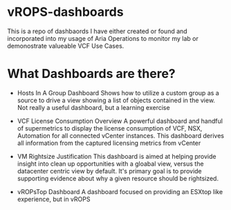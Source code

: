 # vROPS-dashboards

This is a repo of dashbaords I have either created or found and incorporated into my usage of Aria Operations to monitor my lab or demonostrate valueable VCF Use Cases.

# What Dashboards are there?

* Hosts In A Group Dashboard
    Shows how to utilize a custom group as a source to drive a view showing a list of objects contained in the view.  Not really a useful dashboard, but a learning exercise

* VCF License Consumption Overview
    A powerful dashboard and handful of supermetrics to display the license consumption of VCF, NSX, Automation for all connected vCenter instances.  This dashboard derives all information from the captured licensing metrics from vCenter

* VM Rightsize Justification
    This dashboard is aimed at helping provide insight into clean up opportunities with a gloabal view, versus the datacenter centric view by default.  It's primary goal is to provide supporting evidence about why a given resource should be rightsized.

* vROPsTop Dashboard
    A dashboard focused on providing an ESXtop like experience, but in vROPS

    

